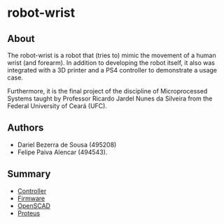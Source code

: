 # robot-wrist

## About

The robot-wrist is a robot that (tries to) mimic the movement of a human wrist
(and forearm). In addition to developing the robot itself, it also was 
integrated with a 3D printer and a PS4 controller to demonstrate a usage case.

Furthermore, it is the final project of the discipline of Microprocessed Systems
taught by Professor Ricardo Jardel Nunes da Silveira from the Federal University
of Ceará (UFC).

## Authors

- Dariel Bezerra de Sousa (495208)
- Felipe Paiva Alencar (494543).

## Summary
- [Controller](controller/)
- [Firmware](firmware/)
- [OpenSCAD](openscad/)
- [Proteus](proteus)

























